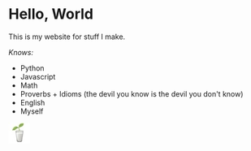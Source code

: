 # Hello, World
This is my website for stuff I make.

*Knows:*
- Python
- Javascript
- Math
- Proverbs + Idioms (the devil you know is the devil you don't know)
- English
- Myself

![I like myself a *minty milk*](DB6DD075-FB8C-41FF-85D1-1EF39DE98ED7.jpeg)

